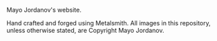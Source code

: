Mayo Jordanov's website.

Hand crafted and forged using Metalsmith. All images in this repository, unless otherwise stated, are Copyright Mayo Jordanov.
